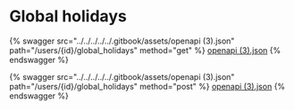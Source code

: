# Global holidays

{% swagger src="../../../../../.gitbook/assets/openapi (3).json" path="/users/{id}/global_holidays" method="get" %}
[openapi (3).json](<../../../../../.gitbook/assets/openapi (3).json>)
{% endswagger %}

{% swagger src="../../../../../.gitbook/assets/openapi (3).json" path="/users/{id}/global_holidays" method="post" %}
[openapi (3).json](<../../../../../.gitbook/assets/openapi (3).json>)
{% endswagger %}
